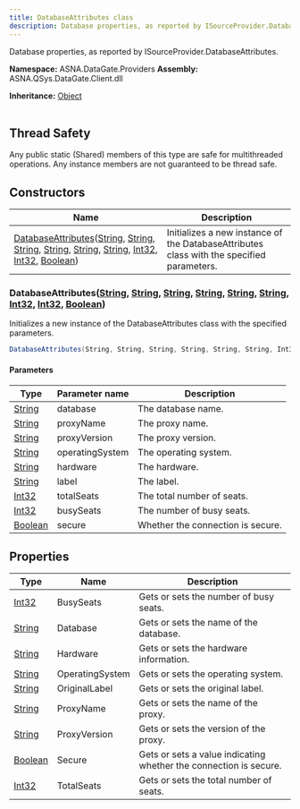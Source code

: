 ```yaml
---
title: DatabaseAttributes class
description: Database properties, as reported by ISourceProvider.DatabaseAttributes.
---
```


Database properties, as reported by ISourceProvider.DatabaseAttributes.

**Namespace:** ASNA.DataGate.Providers
**Assembly:** ASNA.QSys.DataGate.Client.dll

**Inheritance:** [Object](https://docs.microsoft.com/en-us/dotnet/api/system.object)
<br>
<br>
## Thread Safety

Any public static (Shared) members of this type are safe for multithreaded operations. Any instance members are not guaranteed to be thread safe.


## Constructors

| Name | Description |
| --- | --- |
| [DatabaseAttributes](#databaseattributesstring-string-string-string-string-string-int32-int32-boolean)([String](https://docs.microsoft.com/en-us/dotnet/api/system.string), [String](https://docs.microsoft.com/en-us/dotnet/api/system.string), [String](https://docs.microsoft.com/en-us/dotnet/api/system.string), [String](https://docs.microsoft.com/en-us/dotnet/api/system.string), [String](https://docs.microsoft.com/en-us/dotnet/api/system.string), [String](https://docs.microsoft.com/en-us/dotnet/api/system.string), [Int32](https://docs.microsoft.com/en-us/dotnet/api/system.int32), [Int32](https://docs.microsoft.com/en-us/dotnet/api/system.int32), [Boolean](https://docs.microsoft.com/en-us/dotnet/api/system.boolean)) | Initializes a new instance of the DatabaseAttributes class with the specified parameters.

### DatabaseAttributes([String](https://docs.microsoft.com/en-us/dotnet/api/system.string), [String](https://docs.microsoft.com/en-us/dotnet/api/system.string), [String](https://docs.microsoft.com/en-us/dotnet/api/system.string), [String](https://docs.microsoft.com/en-us/dotnet/api/system.string), [String](https://docs.microsoft.com/en-us/dotnet/api/system.string), [String](https://docs.microsoft.com/en-us/dotnet/api/system.string), [Int32](https://docs.microsoft.com/en-us/dotnet/api/system.int32), [Int32](https://docs.microsoft.com/en-us/dotnet/api/system.int32), [Boolean](https://docs.microsoft.com/en-us/dotnet/api/system.boolean))

Initializes a new instance of the DatabaseAttributes class with the specified parameters.

```cs
DatabaseAttributes(String, String, String, String, String, String, Int32, Int32, Boolean)
```

#### Parameters

| Type | Parameter name | Description
| --- | --- | ---
| [String](https://docs.microsoft.com/en-us/dotnet/api/system.string) | database | The database name.
| [String](https://docs.microsoft.com/en-us/dotnet/api/system.string) | proxyName | The proxy name.
| [String](https://docs.microsoft.com/en-us/dotnet/api/system.string) | proxyVersion | The proxy version.
| [String](https://docs.microsoft.com/en-us/dotnet/api/system.string) | operatingSystem | The operating system.
| [String](https://docs.microsoft.com/en-us/dotnet/api/system.string) | hardware | The hardware.
| [String](https://docs.microsoft.com/en-us/dotnet/api/system.string) | label | The label.
| [Int32](https://docs.microsoft.com/en-us/dotnet/api/system.int32) | totalSeats | The total number of seats.
| [Int32](https://docs.microsoft.com/en-us/dotnet/api/system.int32) | busySeats | The number of busy seats.
| [Boolean](https://docs.microsoft.com/en-us/dotnet/api/system.boolean) | secure | Whether the connection is secure.

## Properties

| Type | Name | Description
| --- | --- | --- 
| [Int32](https://learn.microsoft.com/en-us/dotnet/csharp/language-reference/builtin-types/integral-numeric-types) | BusySeats | Gets or sets the number of busy seats. |
| [String](https://learn.microsoft.com/en-us/dotnet/api/system.string?view=net-8.0) | Database | Gets or sets the name of the database. |
| [String](https://learn.microsoft.com/en-us/dotnet/api/system.string?view=net-8.0) | Hardware | Gets or sets the hardware information. |
| [String](https://learn.microsoft.com/en-us/dotnet/api/system.string?view=net-8.0) | OperatingSystem | Gets or sets the operating system. |
| [String](https://learn.microsoft.com/en-us/dotnet/api/system.string?view=net-8.0) | OriginalLabel | Gets or sets the original label. |
| [String](https://learn.microsoft.com/en-us/dotnet/api/system.string?view=net-8.0) | ProxyName | Gets or sets the name of the proxy. |
| [String](https://learn.microsoft.com/en-us/dotnet/api/system.string?view=net-8.0) | ProxyVersion | Gets or sets the version of the proxy. |
| [Boolean](https://docs.microsoft.com/en-us/dotnet/api/system.boolean) | Secure | Gets or sets a value indicating whether the connection is secure. |
| [Int32](https://learn.microsoft.com/en-us/dotnet/csharp/language-reference/builtin-types/integral-numeric-types) | TotalSeats | Gets or sets the total number of seats. |
